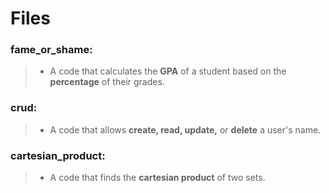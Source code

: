 # Files
### fame_or_shame:
> - A code that calculates the **GPA** of a student based on the **percentage** of their grades.

### crud:
> - A code that allows **create, read, update,** or **delete** a user's name.

### cartesian_product:
> - A code that finds the **cartesian product** of two sets.
